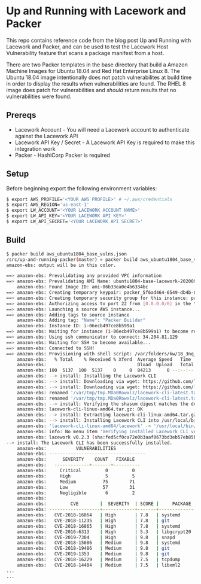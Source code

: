 # Up and Running with Lacework and Packer
This repo contains reference code from the blog post Up and Running with Lacework and Packer,
and can be used to test the Lacework Host Vulnerability feature that scans a package manifest 
from a host. 


There are two Packer templates in the base directory that build a Amazon Machine Images for 
Ubuntu 18.04 and Red Hat Enterprise Linux 8. The Ubuntu 18.04 image intentionally does not patch
vulnerabilites at build time in order to display the results when vulnerabilities are found. The 
RHEL 8 image does patch for vulnerabilities and _should_ return results that no vulnerabilities 
were found.

## Prereqs
- Lacework Account - You will need a Lacework account to authenticate against the Lacework API
- Lacework API Key / Secret - A Lacework API Key is required to make this integration work
- Packer - HashiCorp Packer is required

## Setup
Before beginning export the following environment variables:

```bash
$ export AWS_PROFILE='<YOUR AWS PROFILE>' # ~/.aws/credentials
$ export AWS_REGION='us-east-1'
$ export LW_ACCOUNT='<YOUR LACEWORK ACCOUNT NAME>'
$ export LW_API_KEY='<YOUR LACEWORK API KEY>'
$ export LW_API_SECRET='<YOUR LACEWORK API SECRET>'
```

## Build
```bash
$ packer build aws_ubuntu1804_base_vulns.json
/src/up-and-running-packer(master) » packer build aws_ubuntu1804_base_vulns.json
amazon-ebs: output will be in this color.

==> amazon-ebs: Prevalidating any provided VPC information
==> amazon-ebs: Prevalidating AMI Name: ubuntu1804-base-lacework-20200923045147
    amazon-ebs: Found Image ID: ami-06b33ea0e4b6334bc
==> amazon-ebs: Creating temporary keypair: packer_5f6ad464-6549-db4b-017c-7ff5fe50bc24
==> amazon-ebs: Creating temporary security group for this instance: packer_5f6ad468-ea04-2eb3-d38c-5008d8dd0c8a
==> amazon-ebs: Authorizing access to port 22 from [0.0.0.0/0] in the temporary security groups...
==> amazon-ebs: Launching a source AWS instance...
==> amazon-ebs: Adding tags to source instance
    amazon-ebs: Adding tag: "Name": "Packer Builder"
    amazon-ebs: Instance ID: i-06ecb497ce8b599a1
==> amazon-ebs: Waiting for instance (i-06ecb497ce8b599a1) to become ready...
==> amazon-ebs: Using ssh communicator to connect: 34.204.81.129
==> amazon-ebs: Waiting for SSH to become available...
==> amazon-ebs: Connected to SSH!
==> amazon-ebs: Provisioning with shell script: /var/folders/kw/18_3nq_j6gg_ky7d5zdfh_yh0000gn/T/packer-shell952488738
    amazon-ebs:   % Total    % Received % Xferd  Average Speed   Time    Time     Time  Current
    amazon-ebs:                                  Dload  Upload   Total   Spent    Left  Speed
    amazon-ebs: 100  5137  100  5137    0     0  84213      0 --:--:-- --:--:-- --:--:-- 84213
    amazon-ebs: --> install: Installing the Lacework CLI
    amazon-ebs: --> install: Downloading via wget: https://github.com/lacework/go-sdk/releases/latest/download/lacework-cli-linux-amd64.tar.gz
    amazon-ebs: --> install: Downloading via wget: https://github.com/lacework/go-sdk/releases/latest/download/lacework-cli-linux-amd64.tar.gz.sha256sum
    amazon-ebs: renamed '/var/tmp/tmp.MDa0Rowxlz/lacework-cli-latest.tar.gz' -> 'lacework-cli-linux-amd64.tar.gz'
    amazon-ebs: renamed '/var/tmp/tmp.MDa0Rowxlz/lacework-cli-latest.tar.gz.sha256sum' -> 'lacework-cli-linux-amd64.tar.gz.sha256sum'
    amazon-ebs: --> install: Verifying the shasum digest matches the downloaded archive
    amazon-ebs: lacework-cli-linux-amd64.tar.gz: OK
    amazon-ebs: --> install: Extracting lacework-cli-linux-amd64.tar.gz
    amazon-ebs: --> install: Installing Lacework CLI into /usr/local/bin
    amazon-ebs: 'lacework-cli-linux-amd64/lacework' -> '/usr/local/bin/lacework'
    amazon-ebs: info: No menu item 'Verifying installed Lacework CLI version' in node '(dir)Top'
    amazon-ebs: lacework v0.2.3 (sha:fed5cf0ca72e0b3aaf0673bd3eb57eb85b42eef1) (time:20200922222426)
--> install: The Lacework CLI has been successfully installed.
    amazon-ebs:           VULNERABILITIES
    amazon-ebs: ------------------------------------
    amazon-ebs:      SEVERITY    COUNT   FIXABLE
    amazon-ebs:   -------------+-------+----------
    amazon-ebs:     Critical         0         0
    amazon-ebs:     High             5         5
    amazon-ebs:     Medium          75        71
    amazon-ebs:     Low             57        31
    amazon-ebs:     Negligible       6         2
    amazon-ebs:
    amazon-ebs:         CVE        |  SEVERITY  | SCORE |     PACKAGE     |         VERSION          |        FIX VERSION
    amazon-ebs: -------------------+------------+-------+-----------------+--------------------------+-----------------------------
    amazon-ebs:   CVE-2018-16864   | High       | 7.8   | systemd         | 237-3ubuntu10.42         | 0:237-3ubuntu10.11
    amazon-ebs:   CVE-2018-11235   | High       | 7.8   | git             | 1:2.17.1-1ubuntu0.7      | 1:2.17.1-1ubuntu0.1
    amazon-ebs:   CVE-2018-16865   | High       | 7.8   | systemd         | 237-3ubuntu10.42         | 0:237-3ubuntu10.11
    amazon-ebs:   CVE-2016-6313    | High       | 5.3   | libgcrypt20     | 1.8.1-4ubuntu1.2         | 0:1.7.2-2ubuntu1
    amazon-ebs:   CVE-2019-7304    | High       | 9.8   | snapd           | 2.45.1+18.04.2           | 0:2.34.2+18.04.1
    amazon-ebs:   CVE-2018-15686   | Medium     | 9.8   | systemd         | 237-3ubuntu10.42         | 0:237-3ubuntu10.6
    amazon-ebs:   CVE-2018-19486   | Medium     | 9.8   | git             | 1:2.17.1-1ubuntu0.7      | 1:2.17.1-1ubuntu0.4
    amazon-ebs:   CVE-2019-1353    | Medium     | 9.8   | git             | 1:2.17.1-1ubuntu0.7      | 1:2.17.1-1ubuntu0.5
    amazon-ebs:   CVE-2018-16229   | Medium     | 7.5   | tcpdump         | 4.9.3-0ubuntu0.18.04.1   | 0:4.9.3-0ubuntu0.18.04.1
    amazon-ebs:   CVE-2018-14404   | Medium     | 7.5   | libxml2         | 2.9.4+dfsg1-6.1ubuntu1.3 | 0:2.9.4+dfsg1-6.1ubuntu1.2n
...
...
```